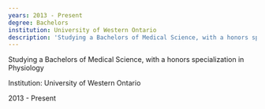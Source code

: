 ```yaml
---
years: 2013 - Present
degree: Bachelors
institution: University of Western Ontario
description: 'Studying a Bachelors of Medical Science, with a honors specialization in Physiology'
---
```



Studying a Bachelors of Medical Science, with a honors specialization in Physiology

Institution: University of Western Ontario

2013 - Present